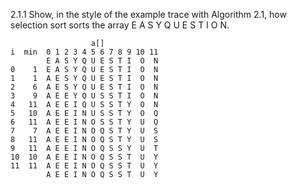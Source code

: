 2.1.1 Show, in the style of the example trace with Algorithm 2.1, how selection sort 
sorts the array E A S Y Q U E S T I O N.

```
                  a[]
i  min  0 1 2 3 4 5 6 7 8 9 10 11 
        E A S Y Q U E S T I  O  N
0    1  E A S Y Q U E S T I  O  N
1    1  A E S Y Q U E S T I  O  N
2    6  A E S Y Q U E S T I  O  N
3    9  A E E Y Q U S S T I  O  N
4   11  A E E I Q U S S T Y  O  N
5   10  A E E I N U S S T Y  O  Q
6   11  A E E I N O S S T Y  U  Q
7    7  A E E I N O Q S T Y  U  S
8   11  A E E I N O Q S T Y  U  S
9   11  A E E I N O Q S S Y  U  T
10  10  A E E I N O Q S S T  U  Y
11  11  A E E I N O Q S S T  U  Y
        A E E I N O Q S S T  U  Y
```
